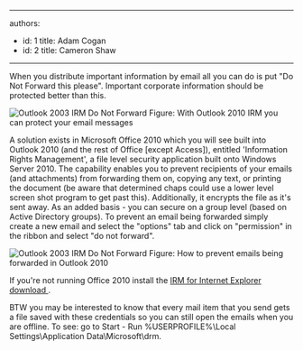 

---
authors:
  - id: 1
    title: Adam Cogan
  - id: 2
    title: Cameron Shaw
---




<span class='intro'> <p>When you distribute important information by email all you can do is put &quot;Do Not Forward this please&quot;. Important corporate information should be protected better than this.</p>
 </span>

  <img src="/Communication/RulesToBetterEmail/PublishingImages/outlookIRM.jpg" alt="Outlook 2003 IRM Do Not Forward" class="ms-rteCustom-ImageArea" />
<font class="ms-rteCustom-FigureNormal">Figure&#58; With Outlook 2010 IRM you can protect your email messages </font>

<p>A solution exists in Microsoft Office 2010 which you will see built into Outlook 2010 (and the rest of Office [except Access]), entitled 'Information Rights Management', a file level security application built onto Windows Server 2010. The capability enables you to prevent recipients of your emails (and attachments) from forwarding them on, copying any text, or printing the document (be aware that determined chaps could use a lower level screen shot program to get past this). Additionally, it encrypts the file as it's sent away. As an added basis - you can secure on a group level (based on Active Directory groups).
To prevent an email being forwarded simply create a new email and select the &quot;options&quot; tab and click on &quot;permission&quot; in the ribbon and select &quot;do not forward&quot;.
</p>

<img src="/Communication/RulesToBetterEmail/PublishingImages/outlook-prevent-FW.jpg" alt="Outlook 2003 IRM Do Not Forward" class="ms-rteCustom-ImageArea" />
<font class="ms-rteCustom-FigureNormal">Figure&#58; How to prevent emails being forwarded in Outlook 2010</font>

<p>If you're not running Office 2010 install the <a href="http&#58;//www.ssw.com.au/ssw/Redirect/Microsoft/Office2003IRMDownload.htm" target="_blank">IRM for Internet Explorer download </a>.</p>
<p>BTW you may be interested to know that every mail item that you send gets a file saved with these credentials so you can still open the emails when you are offline. To see&#58; go to Start - Run %USERPROFILE%\Local Settings\Application Data\Microsoft\drm.</p>



